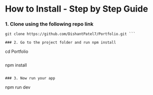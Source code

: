 # How to Install - Step by Step Guide
### 1. Clone using the following repo link

``` 
git clone https://github.com/DishantPatel7/Portfolio.git ```

### 2. Go to the project folder and run npm install

``` 
cd Portfolio 
```
```
npm install 
```

### 3. Now run your app

```
npm run dev
```